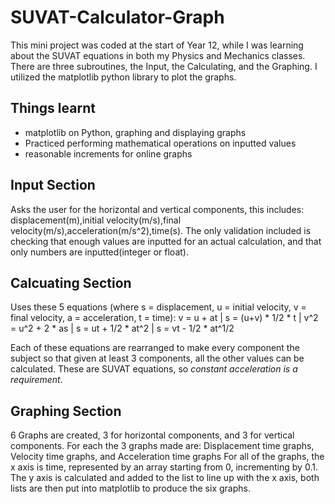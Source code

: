 # SUVAT-Calculator-Graph
This mini project was coded at the start of Year 12, while I was learning about the SUVAT equations in both my Physics and Mechanics classes.
There are three subroutines, the Input, the Calculating, and the Graphing. I utilized the matplotlib python library to plot the graphs.

## Things learnt
- matplotlib on Python, graphing and displaying graphs
- Practiced performing mathematical operations on inputted values
- reasonable increments for online graphs

## Input Section
Asks the user for the horizontal and vertical components, this includes: displacement(m),initial velocity(m/s),final velocity(m/s),acceleration(m/s^2),time(s).
The only validation included is checking that enough values are inputted for an actual calculation, and that only numbers are inputted(integer or float).

## Calcuating Section
Uses these 5 equations (where s = displacement, u = initial velocity, v = final velocity, a = acceleration, t = time):
v = u + at    |   s = (u+v) * 1/2 * t   |   v^2 = u^2 + 2 * as    |   s = ut + 1/2 * at^2   |   s = vt - 1/2 * at^1/2

Each of these equations are rearranged to make every component the subject so that given at least 3 components, all the other values can be calculated.
These are SUVAT equations, so *constant acceleration is a requirement*.

## Graphing Section
6 Graphs are created, 3 for horizontal components, and 3 for vertical components. For each the 3 graphs made are: Displacement time graphs, Velocity time graphs, and Acceleration time graphs
For all of the graphs, the x axis is time, represented by an array starting from 0, incrementing by 0.1. The y axis is calculated and added to the list to line up with the x axis, both lists are then put into matplotlib to produce the six graphs.
